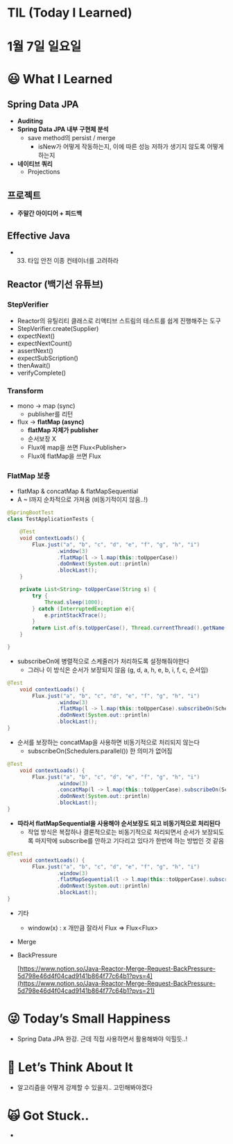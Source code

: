 # TIL (Today I Learned)

# 1월 7일 일요일

# 😃 What I Learned

## Spring Data JPA

- **Auditing**
- **Spring Data JPA 내부 구현체 분석**
    - save method의 persist / merge
        - isNew가 어떻게 작동하는지, 이에 따른 성능 저하가 생기지 않도록 어떻게 하는지
- **네이티브 쿼리**
    - Projections

## 프로젝트

- **주말간 아이디어 + 피드백**

## Effective Java

- 33. 타입 안전 이종 컨테이너를 고려하라

## Reactor (백기선 유튜브)

### StepVerifier

- Reactor의 유틸리티 클래스로 리액티브 스트림의 테스트를 쉽게 진행해주는 도구
- StepVerifier.create(Supplier)
- expectNext()
- expectNextCount()
- assertNext()
- expectSubScription()
- thenAwait()
- verifyComplete()

### Transform

- mono → map (sync)
    - publisher를 리턴
- flux → **flatMap (async)**
    - **flatMap 자체가 publisher**
    - 순서보장 X
    - Flux<User>에 map을 쓰면 Flux<Publisher<User>>
    - Flux<User>에 flatMap을 쓰면 Flux<User>

### FlatMap 보충

- flatMap & concatMap & flatMapSequential
- A ~ I까지 순차적으로 가져옴 (비동기적이지 않음..!)

```java
@SpringBootTest
class TestApplicationTests {

	@Test
	void contextLoads() {
		Flux.just("a", "b", "c", "d", "e", "f", "g", "h", "i")
				.window(3)
				.flatMap(l -> l.map(this::toUpperCase))
				.doOnNext(System.out::println)
				.blockLast();
	}

	private List<String> toUpperCase(String s) {
		try {
			Thread.sleep(1000);
		} catch (InterruptedException e){
			e.printStackTrace();
		}
		return List.of(s.toUpperCase(), Thread.currentThread().getName());
	}

}
```

- subscribeOn에 병렬적으로 스케줄러가 처리하도록 설정해줘야한다
    - 그러나 이 방식은 순서가 보장되지 않음 (g, d, a, h, e, b, i, f, c, 순서임)

```java
@Test
	void contextLoads() {
		Flux.just("a", "b", "c", "d", "e", "f", "g", "h", "i")
				.window(3)
				.flatMap(l -> l.map(this::toUpperCase).subscribeOn(Schedulers.parallel()))
				.doOnNext(System.out::println)
				.blockLast();
}
```

- 순서를 보장하는 concatMap을 사용하면 비동기적으로 처리되지 않는다
    - subscribeOn(Schedulers.parallel()) 한 의미가 없어짐

```java
@Test
	void contextLoads() {
		Flux.just("a", "b", "c", "d", "e", "f", "g", "h", "i")
				.window(3)
				.concatMap(l -> l.map(this::toUpperCase).subscribeOn(Schedulers.parallel()))
				.doOnNext(System.out::println)
				.blockLast();
}
```

- **따라서 flatMapSequential을 사용해야 순서보장도 되고 비동기적으로 처리된다**
    - 작업 방식은 복잡하나 결론적으로는 비동기적으로 처리되면서 순서가 보장되도록 마지막에 subscribe를 안하고 기다리고 있다가 한번에 하는 방법인 것 같음

```java
@Test
	void contextLoads() {
		Flux.just("a", "b", "c", "d", "e", "f", "g", "h", "i")
				.window(3)
				.flatMapSequential(l -> l.map(this::toUpperCase).subscribeOn(Schedulers.parallel()))
				.doOnNext(System.out::println)
				.blockLast();
}
```

- 기타
    - window(x) : x 개만큼 잘라서 Flux ⇒ Flux<Flux<String>>

- Merge
- BackPressure
    
    [https://www.notion.so/Java-Reactor-Merge-Request-BackPressure-5d798e46d4f04cad9141b864f77c64b1?pvs=4](https://www.notion.so/Java-Reactor-Merge-Request-BackPressure-5d798e46d4f04cad9141b864f77c64b1?pvs=21)
    

# 😜 Today’s Small Happiness

- Spring Data JPA 완강. 근데 직접 사용하면서 활용해봐야 익힐듯..!

# 🧐 Let’s Think About It

- 알고리즘을 어떻게 강제할 수 있을지.. 고민해봐야겠다

# 🙀 Got Stuck..

-